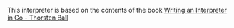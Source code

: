 This interpreter is based on the contents of the book [Writing an Interpreter in Go - Thorsten Ball](https://www.amazon.com/Writing-Interpreter-Go-Thorsten-Ball/dp/3982016118/)
